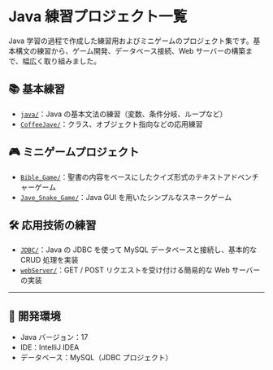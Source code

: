 # Java 練習プロジェクト一覧

Java 学習の過程で作成した練習用およびミニゲームのプロジェクト集です。基本構文の練習から、ゲーム開発、データベース接続、Web サーバーの構築まで、幅広く取り組みました。

## 📚 基本練習
- [`java/`](./java/)：Java の基本文法の練習（変数、条件分岐、ループなど）
- [`CoffeeJave/`](./CoffeeJave/)：クラス、オブジェクト指向などの応用練習

## 🎮 ミニゲームプロジェクト
- [`Bible_Game/`](./Bible_Game/)：聖書の内容をベースにしたクイズ形式のテキストアドベンチャーゲーム
- [`Jave_Snake_Game/`](./Jave_Snake_Game/)：Java GUI を用いたシンプルなスネークゲーム

## 🛠️ 応用技術の練習
- [`JDBC/`](./JDBC/)：Java の JDBC を使って MySQL データベースと接続し、基本的な CRUD 処理を実装
- [`webServer/`](./webServer/)：GET / POST リクエストを受け付ける簡易的な Web サーバーの実装

---

## 📎 開発環境
- Java バージョン：17
- IDE：IntelliJ IDEA
- データベース：MySQL（JDBC プロジェクト）


